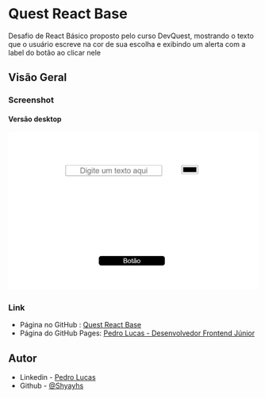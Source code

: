 # Quest React Base

Desafio de React Básico proposto pelo curso DevQuest, mostrando o texto que o usuário escreve na cor de sua escolha e exibindo um alerta com a label do botão ao clicar nele

## Visão Geral

### Screenshot

#### Versão desktop
![](./src/gif/desktop-screenshot.gif)

### Link

- Página no GitHub : [Quest React Base](https://github.com/Shyayhs/quest-react-base)
- Página do GitHub Pages: [Pedro Lucas - Desenvolvedor Frontend Júnior](https://shyayhs.github.io/quest-react-base/)

## Autor

- Linkedin - [Pedro Lucas](www.linkedin.com/in/pedro-lucas-rocha)
- Github - [@Shyayhs](https://github.com/Shyayhs)